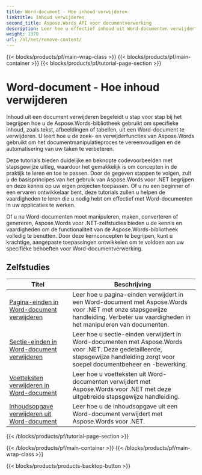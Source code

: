 ```yaml
---
title: Word-document - Hoe inhoud verwijderen
linktitle: Inhoud verwijderen
second_title: Aspose.Words API voor documentverwerking
description: Leer hoe u effectief inhoud uit Word-documenten verwijdert met Aspose.Words voor .NET. Volg stapsgewijze tutorials en gebruik C#-codevoorbeelden om verschillende technieken voor het verwijderen van inhoud te leren.
weight: 1370
url: /nl/net/remove-content/
---
```


{{< blocks/products/pf/main-wrap-class >}}
{{< blocks/products/pf/main-container >}}
{{< blocks/products/pf/tutorial-page-section >}}

# Word-document - Hoe inhoud verwijderen

Inhoud uit een document verwijderen begeleidt u stap voor stap bij het begrijpen hoe u de Aspose.Words-bibliotheek gebruikt om specifieke inhoud, zoals tekst, afbeeldingen of tabellen, uit een Word-document te verwijderen. U leert hoe u de zoek- en verwijderfuncties van Aspose.Words gebruikt om het documentmanipulatieproces te vereenvoudigen en de automatisering van uw taken te verbeteren.

Deze tutorials bieden duidelijke en beknopte codevoorbeelden met stapsgewijze uitleg, waardoor het gemakkelijk is om concepten in de praktijk te leren en toe te passen. Door de gegeven stappen te volgen, zult u de basisprincipes van het gebruik van Aspose.Words voor .NET begrijpen en deze kennis op uw eigen projecten toepassen. Of u nu een beginner of een ervaren ontwikkelaar bent, deze tutorials zullen u helpen de vaardigheden te leren die u nodig hebt om effectief met Word-documenten in uw applicaties te werken.

Of u nu Word-documenten moet manipuleren, maken, converteren of genereren, Aspose.Words voor .NET-zelfstudies bieden u de kennis en vaardigheden om de functionaliteit van de Aspose.Words-bibliotheek volledig te benutten. Door deze kernconcepten te begrijpen, kunt u krachtige, aangepaste toepassingen ontwikkelen om te voldoen aan uw specifieke behoeften voor Word-documentverwerking.

 ## Zelfstudies
| Titel | Beschrijving |
| --- | --- |
| [Pagina-einden in Word-document verwijderen](./remove-page-breaks/) | Leer hoe u pagina-einden verwijdert in een Word-document met Aspose.Words voor .NET met onze stapsgewijze handleiding. Verbeter uw vaardigheden in het manipuleren van documenten. |
| [Sectie-einden in Word-document verwijderen](./remove-section-breaks/) | Leer hoe u sectie-einden verwijdert in Word-documenten met Aspose.Words voor .NET. Deze gedetailleerde, stapsgewijze handleiding zorgt voor soepel documentbeheer en -bewerking.|
| [Voetteksten verwijderen in Word-document](./remove-footers/) | Leer hoe u voetteksten uit Word-documenten verwijdert met Aspose.Words voor .NET met deze uitgebreide stapsgewijze handleiding. |
| [Inhoudsopgave verwijderen uit Word-document](./remove-table-of-contents/) | Leer hoe u de inhoudsopgave uit een Word-document verwijdert met Aspose.Words voor .NET. |
{{< /blocks/products/pf/tutorial-page-section >}}

{{< /blocks/products/pf/main-container >}}
{{< /blocks/products/pf/main-wrap-class >}}

{{< blocks/products/products-backtop-button >}}
